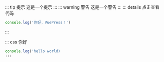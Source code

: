 ::: tip 提示
这是一个提示
:::
::: warning 警告
这是一个警告
:::
::: details 点击查看代码
```js
console.log('你好，VuePress！')
```
:::


::: css 你好
```js
console.log('hello world)
:::

